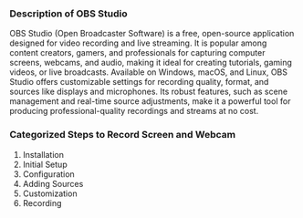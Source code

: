 ### Description of OBS Studio
OBS Studio (Open Broadcaster Software) is a free, open-source application designed for video recording and live streaming. It is popular among content creators, gamers, and professionals for capturing computer screens, webcams, and audio, making it ideal for creating tutorials, gaming videos, or live broadcasts. Available on Windows, macOS, and Linux, OBS Studio offers customizable settings for recording quality, format, and sources like displays and microphones. Its robust features, such as scene management and real-time source adjustments, make it a powerful tool for producing professional-quality recordings and streams at no cost.

### Categorized Steps to Record Screen and Webcam

1. Installation
2. Initial Setup
3. Configuration
4. Adding Sources
5. Customization
6. Recording
  
